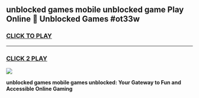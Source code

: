 
## unblocked games mobile unblocked game Play Online 👋 Unblocked Games #ot33w
<h3>
<a href="https://premium.freeplayer.one?title=unblocked_games_mobile&ref=21F">CLICK TO PLAY</a></h3>
<hr>

<h3>
<a href="https://premium.freeplayer.one?title=unblocked_games_mobile&ref=21F">CLICK 2 PLAY</a>
  
</h3>

<a href="https://premium.freeplayer.one?title=unblocked_games_mobile&ref=21F/"><img src="https://clearcache.store/games.png"></a>


**unblocked games mobile games unblocked: Your Gateway to Fun and Accessible Online Gaming**
